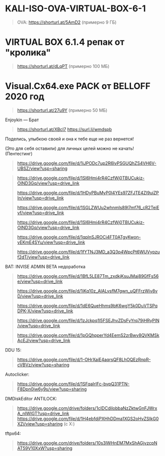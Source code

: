 # KALI-ISO-OVA-VIRTUAL-BOX-6-1

>OVA: https://shorturl.at/5AmD2  (примерно 9 ГБ)

# VIRTUAL BOX 6.1.4 репак от "кролика"
> https://shorturl.at/dLqPT (примерно 100 МБ)

# Visual.Cx64.exe PACK от BELLOFF 2020 год
> https://shorturl.at/27u9Y (примерно 50 МБ)
>
> 
Enjoykin — Брат
> https://shorturl.at/XBcI7
> https://surl.li/wmdspb


Поделись, улыбкою своей и она к тебе еще не раз вернется!

(Это для себя оставили) для личных целей можно не качать! (Пентестинг)
> https://drive.google.com/file/d/1iJPODc7up2R6lvPSGUQhZS4VH6V-UBSZ/view?usp=sharing

> https://drive.google.com/file/d/1SI6Hmi4rR4CzfWj0TBUCukiz-OIND3Gq/view?usp=drive_link
>
> https://drive.google.com/file/d/1HDyPBuMyP0l4YEs97ZFJTE4ZI9uiZPIn/view?usp=drive_link
>
> https://drive.google.com/file/d/1SGLZWUu2whnmIs89l7mf76_cR2TeiEvf/view?usp=drive_link
>
> https://drive.google.com/file/d/1SI6Hmi4rR4CzfWj0TBUCukiz-OIND3Gq/view?usp=drive_link
>
> https://drive.google.com/file/d/1qplnSJROCi4FT0ATgyKwon-vEKmE4SYu/view?usp=drive_link
>
> https://drive.google.com/file/d/1fYTNJ3MD_a3Q3p4WpcPt6WUVypzuf2dT/view?usp=drive_link

BAT: INVISE ADMIN BETA недоработка
> https://drive.google.com/file/d/1BfL5LE87Tm_zxdkjKsuJMaj89GfFs56e/view?usp=drive_link
>
> https://drive.google.com/file/d/1iKq10z_AIALysfM7gwn_uQFFrzWiv8vD/view?usp=drive_link
>
> https://drive.google.com/file/d/1dE6QueHhms9bK6wgY5k0DuVTSPqDPK-X/view?usp=drive_link
>
> https://drive.google.com/file/d/1zJckpq1l5FSEJhvZDsFyYrq79jHRyPIN/view?usp=drive_link
>
> https://drive.google.com/file/d/1pGQhpperYd4EemS2zrBwv8QVKMSkAcEJ/view?usp=drive_link

DDU 15:
> https://drive.google.com/file/d/1-OHrXaiE4aqrsQF8LhOQEzRnpR-cVBVz/view?usp=sharing


Autoclicker:
> https://drive.google.com/file/d/1SFqaIrlFc-bvpQ31PTN-F8Dpn0jw6y9s/view?usp=sharing
>

DMDiskEditor ANTILOCK:
> https://drive.google.com/drive/folders/1cIDCdilobbaNzZktwGnFJWrxA_nIWIGT?usp=drive_link
> https://drive.google.com/file/d/1H4ebfdjPXHhDDma1XGS2oHvZSIkG0XZj/view?usp=sharing (c X:)
>

tftpx64:
> https://drive.google.com/drive/folders/10s3lWHnEM7MxShAGjvzcpNAT59V10XxW?usp=sharing
